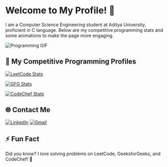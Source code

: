 # Welcome to My Profile! 👋

I am a Computer Science Engineering student at Aditya University, proficient in C language. Below are my competitive programming stats and some animations to make the page more engaging.

![Programming GIF](https://s5.ezgif.com/tmp/ezgif-5-b8788a78f4.gif)

## 🚀 My Competitive Programming Profiles

[![LeetCode Stats](https://leetcard.jacoblin.cool/siva_e9?theme=light&font=source_code_pro&ext=heatmap)](https://leetcode.com/siva_e9/)

[![GFG Stats](https://geeks-for-geeks-stats-api.herokuapp.com/?username=siva_e9)](https://auth.geeksforgeeks.org/user/siva_e9/practice/)

[![CodeChef Stats](https://cp-logo.vercel.app/api/codechef/siva_e9)](https://www.codechef.com/users/siva_e9)

## 🌐 Contact Me

[![LinkedIn](https://img.shields.io/badge/LinkedIn-0077B5?style=for-the-badge&logo=linkedin&logoColor=white)](https://www.linkedin.com/in/siva-e9/)
[![Gmail](https://img.shields.io/badge/Gmail-D14836?style=for-the-badge&logo=gmail&logoColor=white)](mailto:aditya78794@gmail.com)

## ⚡ Fun Fact

Did you know? I love solving problems on LeetCode, GeeksforGeeks, and CodeChef! 🧩

<!-- Add any other content or customization you need below -->
